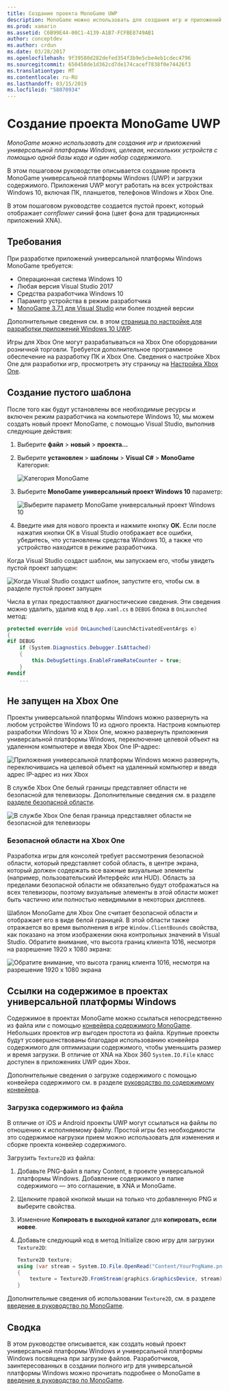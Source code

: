 ```yaml
---
title: Создание проекта MonoGame UWP
description: MonoGame можно использовать для создания игр и приложений универсальной платформы Windows, целевая, нескольких устройств с помощью одной базы кода и один набор содержимого.
ms.prod: xamarin
ms.assetid: C6B99E44-00C1-4139-A1B7-FCFBE8749AB1
author: conceptdev
ms.author: crdun
ms.date: 03/28/2017
ms.openlocfilehash: 9f39580d282defed354f3b9e5cbe4eb1cdec4796
ms.sourcegitcommit: 650458de1d362cd7de174cacef7838f0e74426f3
ms.translationtype: MT
ms.contentlocale: ru-RU
ms.lasthandoff: 03/15/2019
ms.locfileid: "58070934"
---
```

# <a name="creating-a-monogame-uwp-project"></a>Создание проекта MonoGame UWP

_MonoGame можно использовать для создания игр и приложений универсальной платформы Windows, целевая, нескольких устройств с помощью одной базы кода и один набор содержимого._

В этом пошаговом руководстве описывается создание проекта MonoGame универсальной платформы Windows (UWP) и загрузки содержимого. Приложения UWP могут работать на всех устройствах Windows 10, включая ПК, планшетов, телефонов Windows и Xbox One.

В этом пошаговом руководстве создается пустой проект, который отображает *cornflower синий* фона (цвет фона для традиционных приложений XNA).

## <a name="requirements"></a>Требования

При разработке приложений универсальной платформы Windows MonoGame требуется:

- Операционная система Windows 10
- Любая версия Visual Studio 2017
- Средства разработчика Windows 10
- Параметр устройства в режим разработчика
- [MonoGame 3.7.1 для Visual Studio](http://community.monogame.net/t/monogame-3-7-1-release/11173) или более поздней версии

Дополнительные сведения см. в этом [страница по настройке для разработки приложений Windows 10 UWP](https://msdn.microsoft.com/windows/uwp/get-started/get-set-up).

Игры для Xbox One могут разрабатываться на Xbox One оборудовании розничной торговли. Требуется дополнительное программное обеспечение на разработку ПК и Xbox One. Сведения о настройке Xbox One для разработки игр, просмотреть эту страницу на [Настройка Xbox One](https://msdn.microsoft.com/windows/uwp/xbox-apps/index).

## <a name="creating-an-empty-template"></a>Создание пустого шаблона

После того как будут установлены все необходимые ресурсы и включен режим разработчика на компьютере Windows 10, мы можем создать новый проект MonoGame, с помощью Visual Studio, выполнив следующие действия:

1. Выберите **файл** > **новый** > **проекта...**
1. Выберите **установлен** > **шаблоны** > **Visual C#**   >  **MonoGame** Категория:

    ![](uwp-images/image1.png "Категория MonoGame")

1. Выберите **MonoGame универсальный проект Windows 10** параметр:

    ![](uwp-images/image2.png "Выберите параметр MonoGame универсальный проект Windows 10")

1. Введите имя для нового проекта и нажмите кнопку **ОК**.
Если после нажатия кнопки ОК в Visual Studio отображает все ошибки, убедитесь, что установлены средства Windows 10, а также что устройство находится в режиме разработчика.

Когда Visual Studio создаст шаблон, мы запускаем его, чтобы увидеть пустой проект запущен:

![](uwp-images/image3.png "Когда Visual Studio создаст шаблон, запустите его, чтобы см. в разделе пустой проект запущен")

Числа в углах предоставляют диагностические сведения. Эти сведения можно удалить, удалив код в `App.xaml.cs` в `DEBUG` блока в `OnLaunched` метод:


```csharp
protected override void OnLaunched(LaunchActivatedEventArgs e)
{
#if DEBUG
    if (System.Diagnostics.Debugger.IsAttached)
    {
        this.DebugSettings.EnableFrameRateCounter = true;
    }
#endif
    ...
```

## <a name="running-on-xbox-one"></a>Не запущен на Xbox One

Проекты универсальной платформы Windows можно развернуть на любом устройстве Windows 10 из одного проекта. Настроив компьютер разработки Windows 10 и Xbox One, можно развернуть приложения универсальной платформы Windows, переключение целевой объект на удаленном компьютере и введя Xbox One IP-адрес:

![](uwp-images/remote.png "Приложения универсальной платформы Windows можно развернуть, переключившись на целевой объект на удаленный компьютер и введя адрес IP-адрес из них Xbox")

В службе Xbox One белый границы представляет области не безопасной для телевизоры. Дополнительные сведения см. в разделе [разделе безопасной области](#safe-area-on-xbox-one).

![](uwp-images/safearea.png "В службе Xbox One белая граница представляет области не безопасной для телевизоры")

### <a name="safe-area-on-xbox-one"></a>Безопасной области на Xbox One

Разработка игры для консолей требует рассмотрения безопасной области, который представляет собой область, в центре экрана, который должен содержать все важные визуальные элементы (например, пользовательский Интерфейс или HUD). Область за пределами безопасной области не обязательно будут отображаться на всех телевизоры, поэтому визуальные элементы в этой области может быть частично или полностью невидимыми в некоторых дисплеев.

Шаблон MonoGame для Xbox One считает безопасной области и отображает его в виде белой границей. В этой области также отражается во время выполнения в игре `Window.ClientBounds` свойства, как показано на этом изображении окна контрольных значений в Visual Studio. Обратите внимание, что высота границ клиента 1016, несмотря на разрешение 1920 x 1080 экрана:

![](uwp-images/clientbounds.png "Обратите внимание, что высота границ клиента 1016, несмотря на разрешение 1920 x 1080 экрана")

## <a name="referencing-content-in-uwp-projects"></a>Ссылки на содержимое в проектах универсальной платформы Windows

Содержимое в проектах MonoGame можно ссылаться непосредственно из файла или с помощью [конвейера содержимого MonoGame](~/graphics-games/cocossharp/content-pipeline/index.md). Небольших проектов игр выгоден простота из файла. Крупные проекты будут усовершенствованы благодаря использованию конвейера содержимого для оптимизации содержимого, чтобы уменьшить размер и время загрузки. В отличие от XNA на Xbox 360 `System.IO.File` класс доступен в приложениях UWP один Xbox.

Дополнительные сведения о загрузке содержимого с помощью конвейера содержимого см. в разделе [руководство по содержимому конвейера](~/graphics-games/cocossharp/content-pipeline/index.md).

### <a name="loading-content-from-file"></a>Загрузка содержимого из файла

В отличие от iOS и Android проекты UWP могут ссылаться на файлы по отношению к исполняемому файлу. Простой игры без необходимости это содержимое нагрузки прием можно использовать для изменения и сборке проекта конвейер содержимого.

Загрузить `Texture2D` из файла:

1. Добавьте PNG-файл в папку Content, в проекте универсальной платформы Windows. Добавление содержимого в папке содержимого — это соглашение, в XNA и MonoGame.
1. Щелкните правой кнопкой мыши на только что добавленную PNG и выберите свойства.
1. Изменение **Копировать в выходной каталог** для **копировать, если новее**.
1. Добавьте следующий код в метод Initialize свою игру для загрузки `Texture2D`:

    ```csharp
    Texture2D texture;
    using (var stream = System.IO.File.OpenRead("Content/YourPngName.png"))
    {
        texture = Texture2D.FromStream(graphics.GraphicsDevice, stream);
    }
    ```

Дополнительные сведения об использовании `Texture2D`, см. в разделе [введение в руководство по MonoGame](~/graphics-games/monogame/introduction/index.md).

## <a name="summary"></a>Сводка

В этом руководстве описывается, как создать новый проект универсальной платформы Windows и универсальной платформы Windows посвящена при загрузке файлов. Разработчиков, заинтересованных в создании полного игр для универсальной платформы Windows можно прочитать подробнее о MonoGame в [введение в руководство по MonoGame](~/graphics-games/monogame/introduction/index.md).
